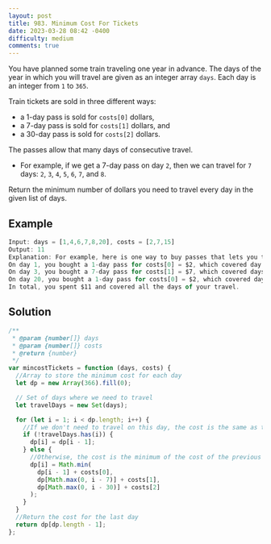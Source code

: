 ```yaml
---
layout: post
title: 983. Minimum Cost For Tickets
date: 2023-03-28 08:42 -0400
difficulty: medium
comments: true
---
```


You have planned some train traveling one year in advance. The days of the year in which you will travel are given as an integer array `days`. Each day is an integer from `1` to `365`.

Train tickets are sold in three different ways:

- a 1-day pass is sold for `costs[0]` dollars,
- a 7-day pass is sold for `costs[1]` dollars, and
- a 30-day pass is sold for `costs[2]` dollars.

The passes allow that many days of consecutive travel.

- For example, if we get a 7-day pass on day `2`, then we can travel for `7` days: `2`, `3`, `4`, `5`, `6`, `7`, and `8`.

Return the minimum number of dollars you need to travel every day in the given list of days.

## Example

```javascript
Input: days = [1,4,6,7,8,20], costs = [2,7,15]
Output: 11
Explanation: For example, here is one way to buy passes that lets you travel your travel plan:
On day 1, you bought a 1-day pass for costs[0] = $2, which covered day 1.
On day 3, you bought a 7-day pass for costs[1] = $7, which covered days 3, 4, ..., 9.
On day 20, you bought a 1-day pass for costs[0] = $2, which covered day 20.
In total, you spent $11 and covered all the days of your travel.
```

## Solution

```javascript
/**
 * @param {number[]} days
 * @param {number[]} costs
 * @return {number}
 */
var mincostTickets = function (days, costs) {
  //Array to store the minimum cost for each day
  let dp = new Array(366).fill(0);

  // Set of days where we need to travel
  let travelDays = new Set(days);

  for (let i = 1; i < dp.length; i++) {
    //If we don't need to travel on this day, the cost is the same as the previous day
    if (!travelDays.has(i)) {
      dp[i] = dp[i - 1];
    } else {
      //Otherwise, the cost is the minimum of the cost of the previous day, the cost of 7 days ago, or the cost of 30 days ago
      dp[i] = Math.min(
        dp[i - 1] + costs[0],
        dp[Math.max(0, i - 7)] + costs[1],
        dp[Math.max(0, i - 30)] + costs[2]
      );
    }
  }
  //Return the cost for the last day
  return dp[dp.length - 1];
};
```
